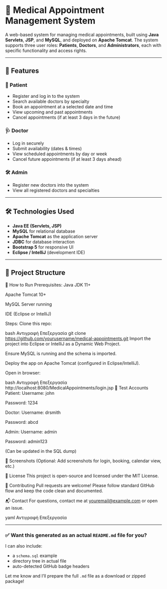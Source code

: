 # 🏥 Medical Appointment Management System

A web-based system for managing medical appointments, built using **Java Servlets**, **JSP**, and **MySQL**, and deployed on **Apache Tomcat**. The system supports three user roles: **Patients**, **Doctors**, and **Administrators**, each with specific functionality and access rights.

---

## 📌 Features

### 👤 Patient
- Register and log in to the system
- Search available doctors by specialty
- Book an appointment at a selected date and time
- View upcoming and past appointments
- Cancel appointments (if at least 3 days in the future)

### 🩺 Doctor
- Log in securely
- Submit availability (dates & times)
- View scheduled appointments by day or week
- Cancel future appointments (if at least 3 days ahead)

### 🛠️ Admin
- Register new doctors into the system
- View all registered doctors and specialties

---

## 🛠️ Technologies Used

- **Java EE (Servlets, JSP)**
- **MySQL** for relational database
- **Apache Tomcat** as the application server
- **JDBC** for database interaction
- **Bootstrap 5** for responsive UI
- **Eclipse / IntelliJ** (development IDE)

---

## 🔧 Project Structure

🚀 How to Run
Prerequisites:
Java JDK 11+

Apache Tomcat 10+

MySQL Server running

IDE (Eclipse or IntelliJ)

Steps:
Clone this repo:

bash
Αντιγραφή
Επεξεργασία
git clone https://github.com/yourusername/medical-appointments.git
Import the project into Eclipse or IntelliJ as a Dynamic Web Project.

Ensure MySQL is running and the schema is imported.

Deploy the app on Apache Tomcat (configured in Eclipse/IntelliJ).

Open in browser:

bash
Αντιγραφή
Επεξεργασία
http://localhost:8080/MedicalAppointments/login.jsp
🧪 Test Accounts
Patient:
Username: john

Password: 1234

Doctor:
Username: drsmith

Password: abcd

Admin:
Username: admin

Password: admin123

(Can be updated in the SQL dump)

📸 Screenshots
(Optional: Add screenshots for login, booking, calendar view, etc.)

📄 License
This project is open-source and licensed under the MIT License.

🤝 Contributing
Pull requests are welcome! Please follow standard GitHub flow and keep the code clean and documented.

📬 Contact
For questions, contact me at youremail@example.com or open an issue.

yaml
Αντιγραφή
Επεξεργασία

---

### ✅ Want this generated as an actual `README.md` file for you?
I can also include:
- a `schema.sql` example
- directory tree in actual file
- auto-detected GitHub badge headers

Let me know and I’ll prepare the full `.md` file as a download or zipped package!
